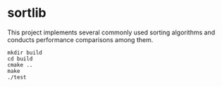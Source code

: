 # sortlib

This project implements several commonly used sorting algorithms and conducts performance comparisons among them. 

```
mkdir build
cd build
cmake ..
make
./test
```
